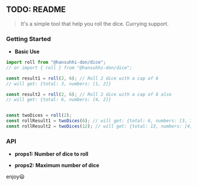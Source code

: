 ## TODO: README

> It's a simple tool that help you roll the dice. Currying support.

### Getting Started

* **Basic Use**

```typescript
import roll from "@hansuhhi-don/dice";
// or import { roll } from "@hansuhhi-don/dice";

const result1 = roll(2, 6); // Roll 2 dice with a cap of 6
// will get: {total: 3, numbers: [1, 2]}

const result2 = roll(2, 6); // Roll 2 dice with a cap of 6 also
// will get: {total: 6, numbers: [4, 2]}


const twoDices = roll(2);
const rollResult1 = twoDices(6); // will get: {total: 6, numbers: [3, 3]}
const rollResult2 = twoDices(12); // will get: {total: 13, numbers: [4, 9]}
```

### API

* **props1: Number of dice to roll**

* **props2: Maximum number of dice**

enjoy😃